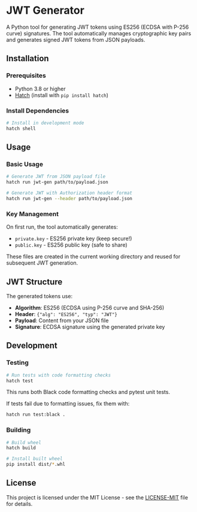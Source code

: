 # JWT Generator

A Python tool for generating JWT tokens using ES256 (ECDSA with P-256 curve) signatures. The tool automatically manages cryptographic key pairs and generates signed JWT tokens from JSON payloads.

## Installation

### Prerequisites

- Python 3.8 or higher
- [Hatch](https://hatch.pypa.io/) (install with `pip install hatch`)

### Install Dependencies

```bash
# Install in development mode
hatch shell
```

## Usage

### Basic Usage

```bash
# Generate JWT from JSON payload file
hatch run jwt-gen path/to/payload.json

# Generate JWT with Authorization header format
hatch run jwt-gen --header path/to/payload.json
```

### Key Management

On first run, the tool automatically generates:
- `private.key` - ES256 private key (keep secure!)
- `public.key` - ES256 public key (safe to share)

These files are created in the current working directory and reused for subsequent JWT generation.

## JWT Structure

The generated tokens use:
- **Algorithm**: ES256 (ECDSA using P-256 curve and SHA-256)
- **Header**: `{"alg": "ES256", "typ": "JWT"}`
- **Payload**: Content from your JSON file
- **Signature**: ECDSA signature using the generated private key

## Development

### Testing

```bash
# Run tests with code formatting checks
hatch test
```

This runs both Black code formatting checks and pytest unit tests.

If tests fail due to formatting issues, fix them with:
```bash
hatch run test:black .
```

### Building

```bash
# Build wheel
hatch build

# Install built wheel
pip install dist/*.whl
```

## License

This project is licensed under the MIT License - see the [LICENSE-MIT](LICENSE-MIT) file for details.